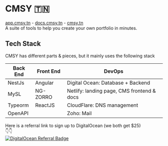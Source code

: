 # CMSY 🇹🇳
[app.cmsy.tn](https://app.cmsy.tn) - [docs.cmsy.tn](https://docs.cmsy.tn) - [cmsy.tn](https://cmsy.tn)  
A suite of tools to help you create your own portfolio in minutes.

## Tech Stack
CMSY has different parts & pieces, but it mainly uses the following stack  

|Back End  | Front End | DevOps |	
|--|--|--|
| NestJs | Angular | Digital Ocean: Database + Backend
| MySL | NG-ZORRO | Netlify: landing page, CMS frontend & docs
| Typeorm | ReactJS | CloudFlare: DNS management
| OpenAPI |  | Zoho: Mail
  

  Here is a referral link to sign up to DigitalOcean (we both get $25)  
  👇️👇️  
  <a href="https://www.digitalocean.com/?refcode=3f8ec28e3c6f&utm_campaign=Referral_Invite&utm_medium=Referral_Program&utm_source=badge"><img src="https://web-platforms.sfo2.digitaloceanspaces.com/WWW/Badge%202.svg" alt="DigitalOcean Referral Badge" /></a>

